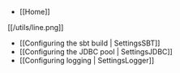 - [[Home]]

[[/utils/line.png]]

- [[Configuring the sbt build | SettingsSBT]]
- [[Configuring the JDBC pool | SettingsJDBC]]
- [[Configuring logging | SettingsLogger]]